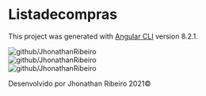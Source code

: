 # Listadecompras

This project was generated with [Angular CLI](https://github.com/angular/angular-cli) version 8.2.1.

<img src="https://user-images.githubusercontent.com/37172038/106370748-e91acc80-633b-11eb-8758-58dc701fea5d.png" alt="github/JhonathanRibeiro">
<br>
<img src="https://user-images.githubusercontent.com/37172038/106370773-11a2c680-633c-11eb-8109-3039b4cc9a6e.png"  alt="github/JhonathanRibeiro">
<br>
<img src="https://user-images.githubusercontent.com/37172038/106370788-37c86680-633c-11eb-8b80-e0619ef455b8.png" alt="github/JhonathanRibeiro">

Desenvolvido por Jhonathan Ribeiro 2021&copy;